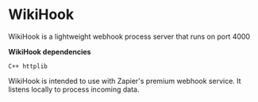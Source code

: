 # WikiHook

WikiHook is a lightweight webhook process server that runs on port 4000

**WikiHook dependencies**

```Zapier Webhook (premium)<br>
C++ httplib
```

WikiHook is intended to use with Zapier's premium webhook service. It listens locally to process incoming data. 
